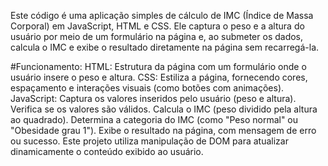 Este código é uma aplicação simples de cálculo de IMC (Índice de Massa Corporal) em JavaScript, HTML e CSS. Ele captura o peso e a altura do usuário por meio de um formulário na página e, ao submeter os dados, calcula o IMC e exibe o resultado diretamente na página sem recarregá-la.

#Funcionamento:
HTML: Estrutura da página com um formulário onde o usuário insere o peso e altura.
CSS: Estiliza a página, fornecendo cores, espaçamento e interações visuais (como botões com animações).
JavaScript:
Captura os valores inseridos pelo usuário (peso e altura).
Verifica se os valores são válidos.
Calcula o IMC (peso dividido pela altura ao quadrado).
Determina a categoria do IMC (como "Peso normal" ou "Obesidade grau 1").
Exibe o resultado na página, com mensagem de erro ou sucesso.
Este projeto utiliza manipulação de DOM para atualizar dinamicamente o conteúdo exibido ao usuário.

